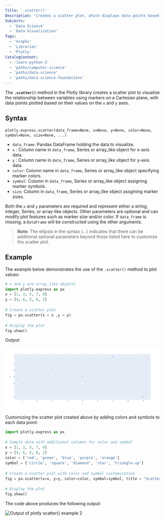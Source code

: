 ```yaml
---
Title: '.scatter()'
Description: 'Creates a scatter plot, which displays data points based on their values on the x and y axes.'
Subjects:
  - 'Data Science'
  - 'Data Visualization'
Tags:
  - 'Graphs'
  - 'Libraries'
  - 'Plotly'
CatalogContent:
  - 'learn-python-3'
  - 'paths/computer-science'
  - 'paths/data-science'
  - 'paths/data-science-foundations'
---
```


The **`.scatter()`** method in the Plotly library creates a scatter plot to visualize the relationship between variables using markers on a Cartesian plane, with data points plotted based on their values on the `x` and `y` axes.

## Syntax

```pseudo
plotly.express.scatter(data_frame=None, x=None, y=None, color=None, symbol=None, size=None, ...)
```

- `data_frame`: Pandas DataFrame holding the data to visualize.
- `x` : Column name in `data_frame`, Series or array_like object for x-axis data.
- `y` : Column name in `data_frame`, Series or array_like object for y-axis data.
- `color`: Column name in `data_frame`, Series or array_like object specifying marker colors.
- `symbol`: Column in `data_frame`, Series or array_like object assigning marker symbols.
- `size`: Column in `data_frame`, Series or array_like object assgining marker sizes.

Both the `x` and `y` parameters are required and represent either a string, integer, Series, or array-like objects. Other parameters are optional and can modify plot features such as marker size and/or color. If `data_frame` is missing, a `DataFrame` will be constructed using the other arguments.

> **Note:** The ellipsis in the syntax (...) indicates that there can be additional optional parameters beyond those listed here to customize the scatter plot.

## Example

The example below demonstrates the use of the `.scatter()` method to plot values:

```py
# x and y are array_like objects
import plotly.express as px
x = [1, 3, 5, 7, 9]
y = [4, 6, 5, 8, 2]

# Create a scatter plot
fig = px.scatter(x = x ,y = y)

# Display the plot
fig.show()
```

Output:

![Output of plotly scatter() example 1](https://raw.githubusercontent.com/Codecademy/docs/main/media/plotlyScatterOutput1.png)

Customizing the scatter plot created above by adding colors and symbols to each data point:

```py
import plotly.express as px

# Sample data with additional columns for color and symbol
x = [1, 3, 5, 7, 9]
y = [4, 6, 5, 8, 2]
color = ['red', 'green', 'blue', 'purple', 'orange']
symbol = ['circle', 'square', 'diamond', 'star', 'triangle-up']

# Create a scatter plot with color and symbol customization
fig = px.scatter(x=x, y=y, color=color, symbol=symbol, title = "Scatter Plot with Colors and Symbols")

# Display the plot
fig.show()
```

The code above produces the following output:

![Output of plotly scatter() example 2](https://raw.githubusercontent.com/Codecademy/docs/main/media/plotlyScatterOutput2.png)
